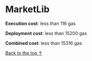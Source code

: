 # MarketLib


**Execution cost**: less than 116 gas

**Deployment cost**: less than 15200 gas

**Combined cost**: less than 15316 gas





[Back to the top ↑](#marketlib)
